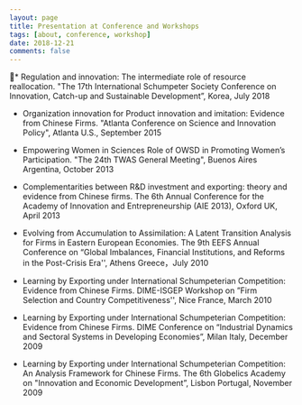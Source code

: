 ```yaml
---
layout: page
title: Presentation at Conference and Workshops
tags: [about, conference, workshop]
date: 2018-12-21
comments: false
---
```


* Regulation and innovation: The intermediate role of resource
reallocation. "The 17th International Schumpeter Society Conference on Innovation, Catch-up and Sustainable Development”, Korea, July 2018

+ Organization innovation for Product innovation and imitation: Evidence from Chinese Firms. "Atlanta Conference on Science and Innovation Policy", Atlanta U.S., September 2015

+ Empowering Women in Sciences Role of OWSD in Promoting Women’s Participation. "The 24th TWAS General Meeting", Buenos Aires Argentina, October 2013

+ Complementarities between R&D investment and exporting: theory and evidence from Chinese firms. The 6th Annual Conference for the Academy of Innovation and Entrepreneurship (AIE 2013), Oxford UK, April 2013

+ Evolving from Accumulation to Assimilation: A Latent Transition Analysis for Firms in Eastern European Economies. The 9th EEFS Annual Conference on “Global Imbalances, Financial Institutions, and Reforms in the Post-Crisis Era'', Athens Greece，July 2010

+ Learning by Exporting under International Schumpeterian Competition: Evidence from Chinese Firms. DIME-ISGEP Workshop on ”Firm Selection and Country Competitiveness'', Nice France, March 2010

+ Learning by Exporting under International Schumpeterian Competition: Evidence from Chinese Firms. DIME Conference on “Industrial Dynamics and Sectoral Systems in Developing Economies”, Milan Italy, December 2009

+ Learning by Exporting under International Schumpeterian Competition: An Analysis Framework for Chinese Firms. The 6th Globelics Academy on "Innovation and Economic Development”, Lisbon Portugal, November 2009
